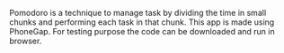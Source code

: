 Pomodoro is a technique to manage task by dividing the time in small chunks and performing each task in that chunk. This app is made using PhoneGap. For testing purpose the code can be downloaded and run in  browser.